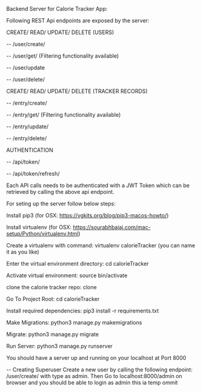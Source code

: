 Backend Server for Calorie Tracker App:

Following REST Api endpoints are exposed by the server:

CREATE/ READ/ UPDATE/ DELETE (USERS)

-- /user/create/

-- /user/get/  (Filtering functionality available)

-- /user/update

-- /user/delete/

CREATE/ READ/ UPDATE/ DELETE (TRACKER RECORDS)

-- /entry/create/

-- /entry/get/ (Filtering functionality available)

-- /entry/update/

-- /entry/delete/

AUTHENTICATION

-- /api/token/

-- /api/token/refresh/

Each API calls needs to be authenticated with a JWT Token which can be retrieved by calling the above api endpoint.


For seting up the server follow below steps:

Install pip3 (for OSX: https://vgkits.org/blog/pip3-macos-howto/)

Install virtualenv (for OSX: https://sourabhbajaj.com/mac-setup/Python/virtualenv.html)

Create a virtualenv with command: virtualenv calorieTracker (you can name it as you like)

Enter the virtual environment directory: cd calorieTracker

Activate virtual environment: source bin/activate

clone the calorie tracker repo: clone 

Go To Project Root: cd calorieTracker

Install required dependencies: pip3 install -r requirements.txt

Make Migrations: python3 manage.py makemigrations

Migrate: python3 manage.py migrate

Run Server: python3 manage.py runserver

You should have a server up and running on your localhost at Port 8000

-- Creating Superuser
Create a new user by calling the following endpoint:  /user/create/ with type as admin.
Then  Go to localhost:8000/admin on browser and you should be able to login as admin
this ia temp ommit
